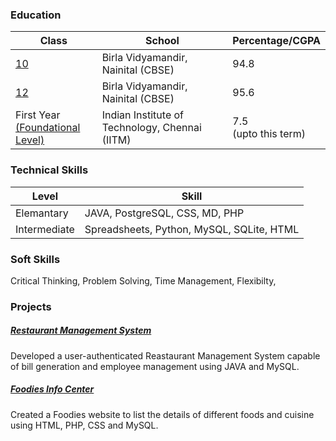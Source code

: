 <!-- yash 
-->
### Education

| Class 	| School 		| Percentage/CGPA 	|
|---	|---	|---	|
| [10](/ihtml/1.html) 	| Birla Vidyamandir, Nainital (CBSE) 	 	| 94.8 	| 
| [12](/ihtml/12.html) 	| Birla Vidyamandir, Nainital (CBSE) 	 	| 95.6 	| 
| First Year<br>[(Foundational Level)](/ihtml/fl.html) 	| Indian Institute of Technology, Chennai (IITM) 	| 7.5<br>(upto this term) 	|

### Technical Skills

| Level         | Skill |
|---------------|-------|
| Elemantary    |JAVA, PostgreSQL, CSS, MD, PHP  |
| Intermediate  |Spreadsheets, Python, MySQL, SQLite, HTML |


### Soft Skills
Critical Thinking, Problem Solving, Time Management, Flexibilty,

### Projects

##### [Restaurant Management System]()
Developed a user-authenticated Reastaurant Management System capable of bill generation and employee management using JAVA and MySQL.
##### [Foodies Info Center]()
Created a Foodies website to list the details of different foods and cuisine
using HTML, PHP, CSS and MySQL.
